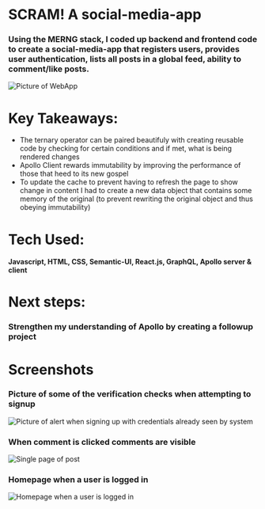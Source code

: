 # SCRAM! A social-media-app

### Using the MERNG stack, I coded up backend and frontend code to create a social-media-app  that registers users, provides user authentication, lists all posts in a global feed, ability to comment/like posts.
![Picture of WebApp](https://i.imgur.com/VPVbmO0.png)

# Key Takeaways:
* The ternary operator can be paired beautifuly with creating reusable code by checking for certain conditions and if met, what is being rendered changes
* Apollo Client rewards immutability by improving the performance of those that heed to its new gospel
* To update the cache to prevent having to refresh the page to show change in content I had to create a new data object that contains some memory of the original (to prevent rewriting the original object and thus obeying immutability)

# Tech Used:
#### Javascript, HTML, CSS, Semantic-UI, React.js, GraphQL, Apollo server & client

# Next steps:
### Strengthen my understanding of Apollo by creating a followup project

# Screenshots
### Picture of some of the verification checks when attempting to signup
![Picture of alert when signing up with credentials already seen by system](https://i.imgur.com/CAAejZU.png)
### When comment is clicked comments are visible
![Single page of post](https://i.imgur.com/bDCOcVc.png)
### Homepage when a user is logged in
![Homepage when a user is logged in](https://i.imgur.com/1GJCm53.png)